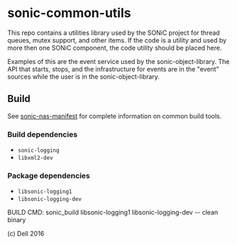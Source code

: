 # sonic-common-utils
This repo contains a utilities library used by the SONiC project for thread queues, mutex support, and  other items. If the code is a utility and used by more then one SONiC component,  the code utility should be placed here.

Examples of this are the event service used by the sonic-object-library. The API that starts, stops, and the infrastructure for events are in the "event" sources while the user is in the sonic-object-library.

## Build
See [sonic-nas-manifest](https://github.com/Azure/sonic-nas-manifest) for complete information on common build tools.

### Build dependencies
* `sonic-logging`
* `libxml2-dev`

### Package dependencies
* `libsonic-logging1` 
* `libsonic-logging-dev`

BUILD CMD: sonic_build libsonic-logging1 libsonic-logging-dev -- clean binary

(c) Dell 2016
